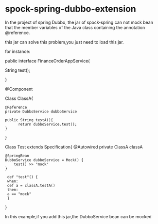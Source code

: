 # spock-spring-dubbo-extension
 
In the project of spring Dubbo, the jar of spock-spring
can not mock  bean that the member variables of the Java class containing the annotation @reference.

this jar can solve this problem,you just need to load this jar.

for instance:


public interface FinanceOrderAppService{

String test();

}

@Component

Class ClassA{

    @Reference
    private DubboService dubboService
    
    public String testA(){
          return dubboService.test();
    }
}

Class Test extends Specification{
    @Autowired
    private ClassA classA
    
    @SpringBean
    DubboService dubboService = Mock() {
        test() >> "mock"
    }
    
     def "test"() {
     when:
     def a = classA.testA()
     then:
     a == "mock"
     }
}




In this example,if you add this jar,the DubboService bean can be mocked
